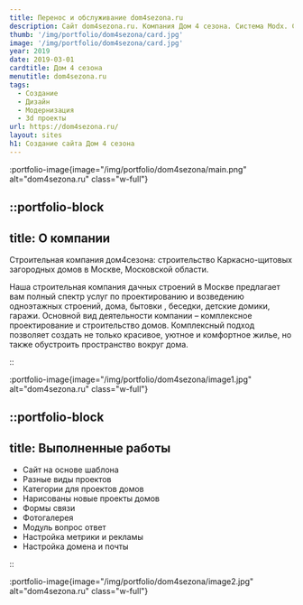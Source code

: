 ```yaml
---
title: Перенос и обслуживание dom4sezona.ru
description: Сайт dom4sezona.ru. Компания Дом 4 сезона. Система Modx. Сайт на основе шаблона
thumb: '/img/portfolio/dom4sezona/card.jpg'
image: '/img/portfolio/dom4sezona/card.jpg'
year: 2019
date: 2019-03-01
cardtitle: Дом 4 сезона
menutitle: dom4sezona.ru
tags:
  - Создание
  - Дизайн
  - Модернизация
  - 3d проекты
url: https://dom4sezona.ru/
layout: sites
h1: Создание сайта Дом 4 сезона
---
```



:portfolio-image{image="/img/portfolio/dom4sezona/main.png" alt="dom4sezona.ru" class="w-full"}

::portfolio-block
---
title: О компании
---
Строительная компания дом4сезона: строительство Каркасно-щитовых загородных домов в Москве, Московской области.

Наша строительная компания дачных строений в Москве предлагает вам полный спектр услуг по проектированию и возведению
одноэтажных строений, дома, бытовки , беседки, детские домики, гаражи. Основной вид деятельности компании – комплексное
проектирование и строительство домов. Комплексный подход позволяет создать не только красивое, уютное и комфортное
жилье, но также обустроить пространство вокруг дома.

::

:portfolio-image{image="/img/portfolio/dom4sezona/image1.jpg" alt="dom4sezona.ru" class="w-full"}

::portfolio-block
---
title: Выполненные работы
---

- Сайт на основе шаблона
- Разные виды проектов
- Категории для проектов домов
- Нарисованы новые проекты домов
- Формы связи
- Фотогалерея
- Модуль вопрос ответ
- Настройка метрики и рекламы
- Настройка домена и почты

::

:portfolio-image{image="/img/portfolio/dom4sezona/image2.jpg" alt="dom4sezona.ru" class="w-full"}